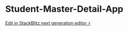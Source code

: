 # Student-Master-Detail-App

[Edit in StackBlitz next generation editor ⚡️](https://stackblitz.com/~/github.com/TheGhostly41/Student-Master-Detail-App)